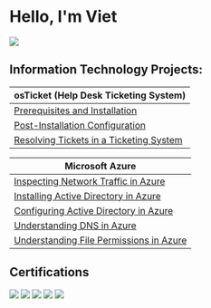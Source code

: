 # Hello, I'm Viet 
<a href="https://linkedin.com](https://www.linkedin.com/in/viet-ngo-36265b266/"><img src="https://img.shields.io/badge/-LinkedIn-0072b1?&style=for-the-badge&logo=linkedin&logoColor=white" /></a>

## Information Technology Projects:

| osTicket (Help Desk Ticketing System)         |
|-----------------------------------------------|
| <a href="">Prerequisites and Installation</a> |
| <a href="">Post-Installation Configuration</a>|
| <a href="">Resolving Tickets in a Ticketing System</a>|

| Microsoft Azure                               |
|-----------------------------------------------|
| <a href="">Inspecting Network Traffic in Azure</a>            |
| <a href="">Installing Active Directory in Azure</a>           |
| <a href="">Configuring Active Directory in Azure</a>          |
| <a href="">Understanding DNS in Azure</a>                     |
| <a href="">Understanding File Permissions in Azure</a>        |

## Certifications

<div>
<img src="https://img.shields.io/badge/-Security%2B-FF0000?&style=for-the-badge&logo=CompTIA&logoColor=white" />
<img src="https://img.shields.io/badge/-Network%2B-007ACC?&style=for-the-badge&logo=CompTIA&logoColor=white" />
<img src="https://img.shields.io/badge/-A%2B-4D4D4D?&style=for-the-badge&logo=CompTIA&logoColor=white" />
<img src="https://img.shields.io/badge/-CDSA-006400?&style=for-the-badge&logoColor=white" />
<img src="https://img.shields.io/badge/-CCD-000080?&style=for-the-badge&logoColor=white" />
</div>
